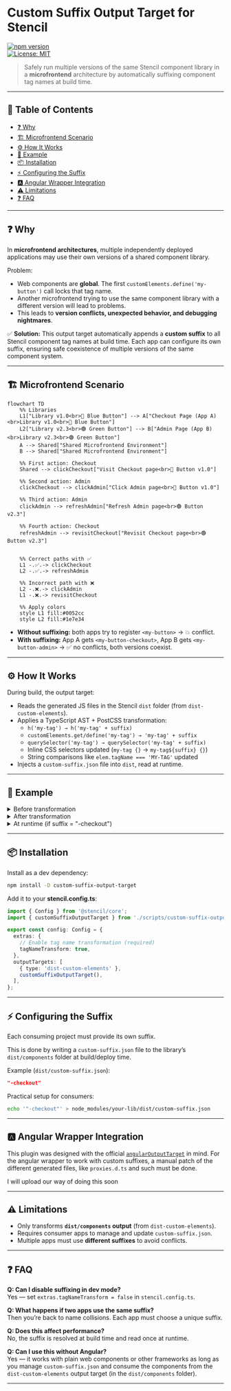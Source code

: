 # Custom Suffix Output Target for Stencil

[![npm version](https://img.shields.io/npm/v/stencil-custom-suffix-output-target.svg)](https://www.npmjs.com/package/stencil-custom-suffix-output-target)  
[![License: MIT](https://img.shields.io/badge/license-MIT-green)](LICENSE)

> Safely run multiple versions of the same Stencil component library in a **microfrontend** architecture by automatically suffixing component tag names at build time.

---

## 📖 Table of Contents
- [❓ Why](#-why)
- [🏗 Microfrontend Scenario](#-microfrontend-scenario)
- [⚙️ How It Works](#%EF%B8%8F-how-it-works)
- [📝 Example](#-example)
- [📦 Installation](#-installation)
- [⚡ Configuring the Suffix](#-configuring-the-suffix)
- [🅰 Angular Wrapper Integration](#%F0%9F%85%B0-angular-wrapper-integration)
- [⚠️ Limitations](%EF%B8%8F-limitations)
- [❓ FAQ](#-faq)

---

## ❓ Why

In **microfrontend architectures**, multiple independently deployed applications may use their own versions of a shared component library.  

Problem:  
- Web components are **global**. The first `customElements.define('my-button')` call locks that tag name.  
- Another microfrontend trying to use the same component library with a different version will lead to problems.  
- This leads to **version conflicts, unexpected behavior, and debugging nightmares**.  

✅ **Solution:** This output target automatically appends a **custom suffix** to all Stencil component tag names at build time. Each app can configure its own suffix, ensuring safe coexistence of multiple versions of the same component system.

---

## 🏗 Microfrontend Scenario

```mermaid
flowchart TD
    %% Libraries
    L1["Library v1.0<br>🔵 Blue Button"] --> A["Checkout Page (App A)<br>Library v1.0<br>🔵 Blue Button"]
    L2["Library v2.3<br>🟢 Green Button"] --> B["Admin Page (App B)<br>Library v2.3<br>🟢 Green Button"]
    A --> Shared["Shared Microfrontend Environment"]
    B --> Shared["Shared Microfrontend Environment"]

    %% First action: Checkout
    Shared --> clickCheckout["Visit Checkout page<br>🔵 Button v1.0"]

    %% Second action: Admin
    clickCheckout --> clickAdmin["Click Admin page<br>🔵 Button v1.0"]

    %% Third action: Admin
    clickAdmin --> refreshAdmin["Refresh Admin page<br>🟢 Button v2.3"]

    %% Fourth action: Checkout
    refreshAdmin --> revisitCheckout["Revisit Checkout page<br>🟢 Button v2.3"]


    %% Correct paths with ✅
    L1 -.✅.-> clickCheckout
    L2 -.✅.-> refreshAdmin

    %% Incorrect path with ❌
    L2 -.❌.-> clickAdmin
    L1 -.❌.-> revisitCheckout

    %% Apply colors
    style L1 fill:#0052cc
    style L2 fill:#1e7e34 
```

- **Without suffixing:** both apps try to register `<my-button>` → 💥 conflict.  
- **With suffixing:** App A gets `<my-button-checkout>`, App B gets `<my-button-admin>` → ✅ no conflicts, both versions coexist.

---

## ⚙️ How It Works

During build, the output target:

- Reads the generated JS files in the Stencil `dist` folder (from `dist-custom-elements`).
- Applies a TypeScript AST + PostCSS transformation:
  - `h('my-tag') → h('my-tag' + suffix)`
  - `customElements.get/define('my-tag') → 'my-tag' + suffix`
  - `querySelector('my-tag') → querySelector('my-tag' + suffix)`
  - Inline CSS selectors updated (`my-tag {}` → `my-tag${suffix} {}`)
  - String comparisons like `elem.tagName === 'MY-TAG'` updated
- Injects a `custom-suffix.json` file into `dist`, read at runtime.

---

## 📝 Example

<details>
<summary>Before transformation</summary>

```ts
customElements.define('my-button', MyButton);
document.querySelector('my-button');
h('my-button');
const myCSS = `
  my-button {
    /* styles */
  }
`;
```
</details>

<details>
<summary>After transformation</summary>

```ts
import suffix from "../custom-suffix.json";

customElements.define('my-button' + suffix, MyButton);
document.querySelector(`my-button${suffix}`);
h('my-button' + suffix);
const myCSS = `
  my-button${suffix} {
    /* styles */
  }
`;
```
</details>

<details>
<summary>At runtime (if suffix = "-checkout")</summary>

```ts
customElements.define('my-button-checkout', MyButton);
document.querySelector('my-button-checkout');
h('my-button-checkout');
const myCSS = `
  my-button-checkout {
    /* styles */
  }
`;
```
</details>

---

## 📦 Installation

Install as a dev dependency:

```bash
npm install -D custom-suffix-output-target
```

Add it to your **stencil.config.ts**:

```ts
import { Config } from '@stencil/core';
import { customSuffixOutputTarget } from './scripts/custom-suffix-output-target';

export const config: Config = {
  extras: {
    // Enable tag name transformation (required)
    tagNameTransform: true,
  },
  outputTargets: [
    { type: 'dist-custom-elements' },
    customSuffixOutputTarget(),
  ],
};
```

---

## ⚡ Configuring the Suffix

Each consuming project must provide its own suffix.  

This is done by writing a `custom-suffix.json` file to the library’s `dist/components` folder at build/deploy time.

Example (`dist/custom-suffix.json`):
```json
"-checkout"
```

Practical setup for consumers:
```bash
echo '"-checkout"' > node_modules/your-lib/dist/custom-suffix.json
```
---

## 🅰 Angular Wrapper Integration

This plugin was designed with the official [`angularOutputTarget`](https://stenciljs.com/docs/angular) in mind. For the angular wrapper to work with custom suffixes, a manual patch of the different generated files, like `proxies.d.ts` and such must be done. 

I will upload our way of doing this soon

<!-- When used together:
- Angular wrapper components (e.g. `<my-button>`) will be suffixed automatically (`<my-button-checkout>`).
- Each Angular microfrontend can consume its own isolated version of the library.

Example in Angular app:

```html
<my-button-checkout label="Buy now"></my-button-checkout>
```
-->
---

## ⚠️ Limitations

- Only transforms **`dist/components` output** (from `dist-custom-elements`).  
- Requires consumer apps to manage and update `custom-suffix.json`.  
- Multiple apps must use **different suffixes** to avoid conflicts.  

---

## ❓ FAQ

**Q: Can I disable suffixing in dev mode?**  
Yes — set `extras.tagNameTransform = false` in `stencil.config.ts`.  

**Q: What happens if two apps use the same suffix?**  
Then you’re back to name collisions. Each app must choose a unique suffix.  

**Q: Does this affect performance?**  
No, the suffix is resolved at build time and read once at runtime.  

**Q: Can I use this without Angular?**  
Yes — it works with plain web components or other frameworks as long as you manage `custom-suffix.json` and consume the components from the `dist-custom-elements` output target (in the `dist/components` folder).

---

